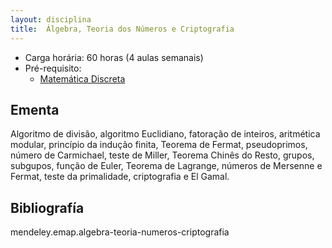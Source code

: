 ```yaml
---
layout: disciplina
title:  Álgebra, Teoria dos Números e Criptografia 
---
```


- Carga horária: 60 horas (4 aulas semanais)
- Pré-requisito: 
    - [Matemática Discreta](matematica-discreta.html)

## Ementa 

Algoritmo de divisão, algoritmo Euclidiano, fatoração de
inteiros, aritmética modular, princípio da indução finita, Teorema de
Fermat, pseudoprimos, número de Carmichael, teste de Miller, Teorema
Chinês do Resto, grupos, subgupos, função de Euler, Teorema de
Lagrange, números de Mersenne e Fermat, teste da primalidade,
criptografia e El Gamal. 

## Bibliografía

mendeley.emap.algebra-teoria-numeros-criptografia
